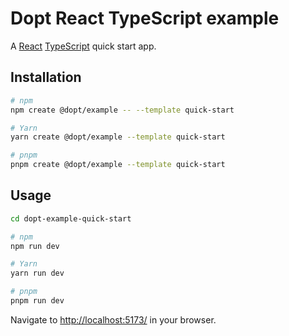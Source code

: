 # Dopt React TypeScript example

A [React](https://react.dev/) [TypeScript](https://www.typescriptlang.org/) quick start app.

## Installation

```sh
# npm
npm create @dopt/example -- --template quick-start

# Yarn
yarn create @dopt/example --template quick-start

# pnpm
pnpm create @dopt/example --template quick-start
```

## Usage

```sh
cd dopt-example-quick-start

# npm
npm run dev

# Yarn
yarn run dev

# pnpm
pnpm run dev
```

Navigate to [http://localhost:5173/](http://localhost:5173/) in your browser.
